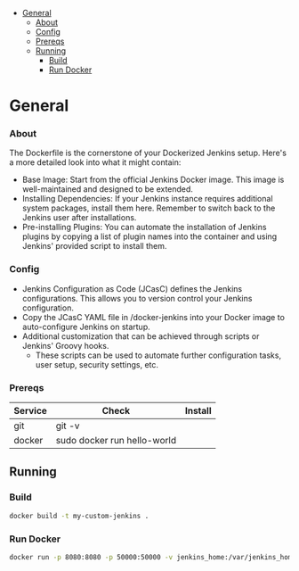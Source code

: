 

- [General](#general)
    - [About](#about)
    - [Config](#config)
    - [Prereqs](#prereqs)
  - [Running](#running)
    - [Build](#build)
    - [Run Docker](#run-docker)

# General

### About

The Dockerfile is the cornerstone of your Dockerized Jenkins setup. Here's a more detailed look into what it might contain:

- Base Image: Start from the official Jenkins Docker image. This image is well-maintained and designed to be extended.
- Installing Dependencies: If your Jenkins instance requires additional system packages, install them here. Remember to switch back to the Jenkins user after installations.
- Pre-installing Plugins: You can automate the installation of Jenkins plugins by copying a list of plugin names into the container and using Jenkins' provided script to install them.

### Config

- Jenkins Configuration as Code (JCasC) defines the Jenkins configurations. This allows you to version control your Jenkins configuration.
- Copy the JCasC YAML file in /docker-jenkins into your Docker image to auto-configure Jenkins on startup.
- Additional customization that can be achieved through scripts or Jenkins' Groovy hooks.
    - These scripts can be used to automate further configuration tasks, user setup, security settings, etc.

### Prereqs

| Service | Check                       | Install |
| ------- | --------------------------- | ------- |
| git     | git -v                      |         |
| docker  | sudo docker run hello-world |         |



## Running

### Build

```sh
docker build -t my-custom-jenkins .
```

### Run Docker

```sh
docker run -p 8080:8080 -p 50000:50000 -v jenkins_home:/var/jenkins_home my-custom-jenkins
```